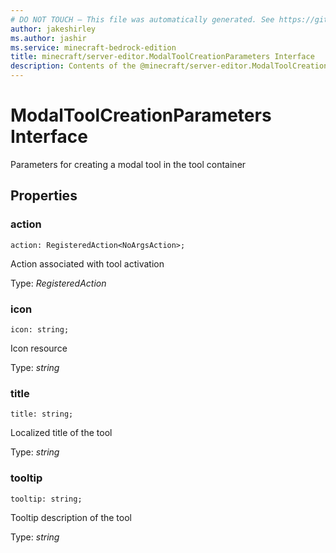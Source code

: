 ```yaml
---
# DO NOT TOUCH — This file was automatically generated. See https://github.com/mojang/minecraftapidocsgenerator to modify descriptions, examples, etc.
author: jakeshirley
ms.author: jashir
ms.service: minecraft-bedrock-edition
title: minecraft/server-editor.ModalToolCreationParameters Interface
description: Contents of the @minecraft/server-editor.ModalToolCreationParameters class.
---
```

# ModalToolCreationParameters Interface

Parameters for creating a modal tool in the tool container

## Properties

### **action**
`action: RegisteredAction<NoArgsAction>;`

Action associated with tool activation

Type: *RegisteredAction<NoArgsAction>*

### **icon**
`icon: string;`

Icon resource

Type: *string*

### **title**
`title: string;`

Localized title of the tool

Type: *string*

### **tooltip**
`tooltip: string;`

Tooltip description of the tool

Type: *string*
